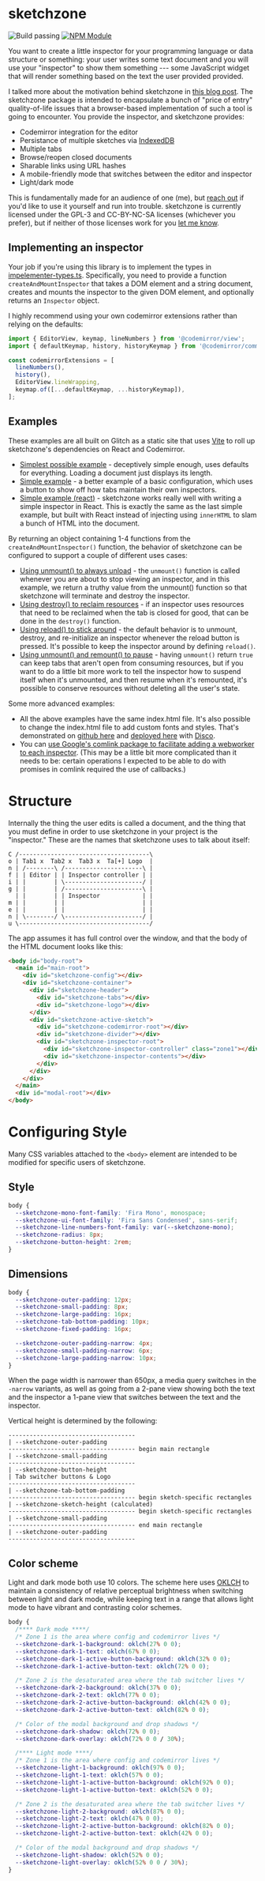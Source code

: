 # sketchzone

![Build passing](https://github.com/robsimmons/sketchzone/actions/workflows/compile.yml/badge.svg)
[![NPM Module](https://img.shields.io/npm/v/sketchzone.svg)](https://www.npmjs.com/package/sketchzone)

You want to create a little inspector for your programming language or data structure or something: your user writes some text document and you will use your "inspector" to show them something --- some JavaScript widget that will render something based on the text the user provided provided.

I talked more about the motivation behind sketchzone in [this blog post](https://typesafety.net/rob/blog/endless-sketchzone). The sketchzone package is intended to encapsulate a bunch of "price of entry" quality-of-life issues that a browser-based implementation of such a tool is going to encounter. You provide the inspector, and sketchzone provides:

- Codemirror integration for the editor
- Persistance of multiple sketches via [IndexedDB](https://developer.mozilla.org/en-US/docs/Web/API/IndexedDB_API)
- Multiple tabs
- Browse/reopen closed documents
- Sharable links using URL hashes
- A mobile-friendly mode that switches between the editor and inspector
- Light/dark mode

This is fundamentally made for an audience of one (me), but [reach out](https://social.wub.site/@simrob) if you'd like to use it yourself and run into trouble. sketchzone is currently licensed under the GPL-3 and CC-BY-NC-SA licenses (whichever you prefer), but if neither of those licenses work for you [let me know](https://social.wub.site/@simrob).

## Implementing an inspector

Your job if you're using this library is to implement the types in [impelementer-types.ts](src/implementer-types.ts). Specifically, you need to provide a function `createAndMountInspector` that takes a DOM element and a string document, creates and mounts the inspector to the given DOM element, and optionally returns an `Inspector` object.

I highly recommend using your own codemirror extensions rather than relying on the defaults:

```javascript
import { EditorView, keymap, lineNumbers } from '@codemirror/view';
import { defaultKeymap, history, historyKeymap } from '@codemirror/commands';

const codemirrorExtensions = [
  lineNumbers(),
  history(),
  EditorView.lineWrapping,
  keymap.of([...defaultKeymap, ...historyKeymap]),
];
```

## Examples

These examples are all built on Glitch as a static site that uses [Vite](https://vitejs.dev/) to roll up sketchzone's dependencies on React and Codemirror.

- [Simplest possible example](https://glitch.com/edit/#!/sketchzone-simplest?path=index.js) - deceptively simple enough, uses defaults for everything. Loading a document just displays its length.
- [Simple example](https://glitch.com/edit/#!/sketchzone-simple?path=index.js) - a better example of a basic configuration, which uses a button to show off how tabs maintain their own inspectors.
- [Simple example (react)](https://glitch.com/edit/#!/sketchzone-simple-react?path=index.jsx) - sketchzone works really well with writing a simple inspector in React. This is exactly the same as the last simple example, but built with React instead of injecting using `innerHTML` to slam a bunch of HTML into the document.

By returning an object containing 1-4 functions from the `createAndMountInspector()` function, the behavior of sketchzone can be configured to support a couple of different uses cases:

- [Using unmount() to always unload](https://glitch.com/edit/#!/sketchzone-always-unload?path=index.jsx) - the `unmount()` function is called whenever you are about to stop viewing an inspector, and in this example, we return a truthy value from the unmount() function so that sketchzone will terminate and destroy the inspector.
- [Using destroy() to reclaim resources](https://glitch.com/edit/#!/sketchzone-cleanup?path=index.jsx) - if an inspector uses resources that need to be reclaimed when the tab is closed for good, that can be done in the `destroy()` function.
- [Using reload() to stick around](https://glitch.com/edit/#!/sketchzone-reload?path=index.jsx) - the default behavior is to unmount, destroy, and re-initialize an inspector whenever the reload button is pressed. It's possible to keep the inspector around by defining `reload()`.
- [Using unmount() and remount() to pause](https://glitch.com/edit/#!/sketchzone-pausing?path=index.jsx) - having `unmount()` return `true` can keep tabs that aren't open from consuming resources, but if you want to do a little bit more work to tell the inspector how to suspend itself when it's unmounted, and then resume when it's remounted, it's possible to conserve resources without deleting all the user's state.

Some more advanced examples:

- All the above examples have the same index.html file. It's also possible to change the index.html file to add custom fonts and styles. That's demonstrated on [github here](https://github.com/robsimmons/sketchzone-disco) and [deployed here](https://sketchzone.disco.typesafety.net/) with [Disco](https://letsdisco.dev/).
- You can [use Google's comlink package to facilitate adding a webworker to each inspector](https://glitch.com/edit/#!/sketchzone-webworker?path=index.jsx). (This may be a little bit more complicated than it needs to be: certain operations I expected to be able to do with promises in comlink required the use of callbacks.)

# Structure

Internally the thing the user edits is called a document, and the thing that you must define in order to use sketchzone in your project is the "inspector." These are the names that sketchzone uses to talk about itself:

```
C /-------------------------------------\
o | Tab1 x  Tab2 x  Tab3 x  Ta[+] Logo  |
n | /--------\ /----------------------\ |
f | | Editor | | Inspector controller | |
i | |        | \----------------------/ |
g | |        | /----------------------\ |
  | |        | | Inspector            | |
m | |        | |                      | |
e | |        | |                      | |
n | \--------/ \----------------------/ |
u \-------------------------------------/
```

The app assumes it has full control over the window, and that the body of the HTML document looks like this:

```html
<body id="body-root">
  <main id="main-root">
    <div id="sketchzone-config"></div>
    <div id="sketchzone-container">
      <div id="sketchzone-header">
        <div id="sketchzone-tabs"></div>
        <div id="sketchzone-logo"></div>
      </div>
      <div id="sketchzone-active-sketch">
        <div id="sketchzone-codemirror-root"></div>
        <div id="sketchzone-divider"></div>
        <div id="sketchzone-inspector-root">
          <div id="sketchzone-inspector-controller" class="zone1"></div>
          <div id="sketchzone-inspector-contents"></div>
        </div>
      </div>
    </div>
  </main>
  <div id="modal-root"></div>
</body>
```

# Configuring Style

Many CSS variables attached to the `<body>` element are intended to be modified for specific users of sketchzone.

## Style

```css
body {
  --sketchzone-mono-font-family: 'Fira Mono', monospace;
  --sketchzone-ui-font-family: 'Fira Sans Condensed', sans-serif;
  --sketchzone-line-numbers-font-family: var(--sketchzone-mono);
  --sketchzone-radius: 8px;
  --sketchzone-button-height: 2rem;
}
```

## Dimensions

```css
body {
  --sketchzone-outer-padding: 12px;
  --sketchzone-small-padding: 8px;
  --sketchzone-large-padding: 16px;
  --sketchzone-tab-bottom-padding: 10px;
  --sketchzone-fixed-padding: 16px;

  --sketchzone-outer-padding-narrow: 4px;
  --sketchzone-small-padding-narrow: 6px;
  --sketchzone-large-padding-narrow: 10px;
}
```

When the page width is narrower than 650px, a media query switches in the `-narrow` variants, as well as going from a 2-pane view showing both the text and the inspector a 1-pane view that switches between the text and the inspector.

Vertical height is determined by the following:

```
------------------------------------
| --sketchzone-outer-padding
------------------------------------ begin main rectangle
| --sketchzone-small-padding
------------------------------------
| --sketchzone-button-height
| Tab switcher buttons & Logo
------------------------------------
| --sketchzone-tab-bottom-padding
------------------------------------ begin sketch-specific rectangles
| --sketchzone-sketch-height (calculated)
------------------------------------ begin sketch-specific rectangles
| --sketchzone-small-padding
------------------------------------ end main rectangle
| --sketchzone-outer-padding
------------------------------------
```

## Color scheme

Light and dark mode both use 10 colors. The scheme here uses [OKLCH](https://oklch.com/) to maintain a consistency of relative perceptual brightness when switching between light and dark mode, while keeping text in a range that allows light mode to have vibrant and contrasting color schemes.

```css
body {
  /**** Dark mode ****/
  /* Zone 1 is the area where config and codemirror lives */
  --sketchzone-dark-1-background: oklch(27% 0 0);
  --sketchzone-dark-1-text: oklch(67% 0 0);
  --sketchzone-dark-1-active-button-background: oklch(32% 0 0);
  --sketchzone-dark-1-active-button-text: oklch(72% 0 0);

  /* Zone 2 is the desaturated area where the tab switcher lives */
  --sketchzone-dark-2-background: oklch(37% 0 0);
  --sketchzone-dark-2-text: oklch(77% 0 0);
  --sketchzone-dark-2-active-button-background: oklch(42% 0 0);
  --sketchzone-dark-2-active-button-text: oklch(82% 0 0);

  /* Color of the modal background and drop shadows */
  --sketchzone-dark-shadow: oklch(72% 0 0);
  --sketchzone-dark-overlay: oklch(72% 0 0 / 30%);

  /**** Light mode ****/
  /* Zone 1 is the area where config and codemirror lives */
  --sketchzone-light-1-background: oklch(97% 0 0);
  --sketchzone-light-1-text: oklch(57% 0 0);
  --sketchzone-light-1-active-button-background: oklch(92% 0 0);
  --sketchzone-light-1-active-button-text: oklch(52% 0 0);

  /* Zone 2 is the desaturated area where the tab switcher lives */
  --sketchzone-light-2-background: oklch(87% 0 0);
  --sketchzone-light-2-text: oklch(47% 0 0);
  --sketchzone-light-2-active-button-background: oklch(82% 0 0);
  --sketchzone-light-2-active-button-text: oklch(42% 0 0);

  /* Color of the modal background and drop shadows */
  --sketchzone-light-shadow: oklch(52% 0 0);
  --sketchzone-light-overlay: oklch(52% 0 0 / 30%);
}
```
